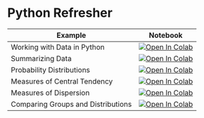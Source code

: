
#  Python Refresher

| Example  | Notebook  |
|---|---|
| Working with Data in Python  | [![Open In Colab](https://colab.research.google.com/assets/colab-badge.svg)](https://colab.research.google.com/github/Dr-AlaaKhamis/ISE518/blob/main/1_Statistics/TBD.ipynb)  |
| Summarizing Data  | [![Open In Colab](https://colab.research.google.com/assets/colab-badge.svg)](https://colab.research.google.com/github/Dr-AlaaKhamis/ISE518/blob/main/1_Statistics/TBD.ipynb)  |
| Probability Distributions  | [![Open In Colab](https://colab.research.google.com/assets/colab-badge.svg)](https://colab.research.google.com/github/Dr-AlaaKhamis/ISE518/blob/main/1_Statistics/TBD.ipynb)  |
| Measures of Central Tendency  | [![Open In Colab](https://colab.research.google.com/assets/colab-badge.svg)](https://colab.research.google.com/github/Dr-AlaaKhamis/ISE518/blob/main/1_Statistics/TBD.ipynb)  |
| Measures of Dispersion  | [![Open In Colab](https://colab.research.google.com/assets/colab-badge.svg)](https://colab.research.google.com/github/Dr-AlaaKhamis/ISE518/blob/main/1_Statistics/TBD.ipynb)  |
| Comparing Groups and Distributions  | [![Open In Colab](https://colab.research.google.com/assets/colab-badge.svg)](https://colab.research.google.com/github/Dr-AlaaKhamis/ISE518/blob/main/1_Statistics/TBD.ipynb)  |







